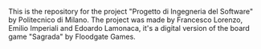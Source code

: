 This is the repository for the project "Progetto di Ingegneria del Software" by Politecnico di Milano.
The project was made by Francesco Lorenzo, Emilio Imperiali and Edoardo Lamonaca, it's a digital version of the board game "Sagrada" by Floodgate Games.
